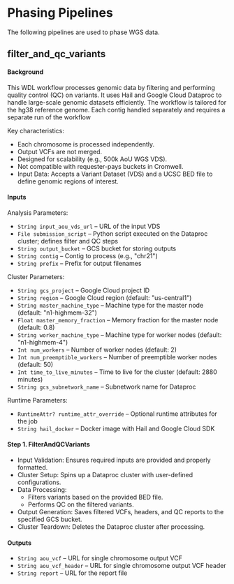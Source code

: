 # Phasing Pipelines
The following pipelines are used to phase WGS data.

## filter_and_qc_variants
#### Background

This WDL workflow processes genomic data by filtering and performing quality control (QC) on variants. 
It uses Hail and Google Cloud Dataproc to handle large-scale genomic datasets efficiently. The workflow is tailored 
for the hg38 reference genome. Each contig handled separately and requires a separate run of the workflow 

Key characteristics:
- Each chromosome is processed independently.
- Output VCFs are not merged.
- Designed for scalability (e.g., 500k AoU WGS VDS).
- Not compatible with requester-pays buckets in Cromwell.
- Input Data: Accepts a Variant Dataset (VDS) and a UCSC BED file to define genomic regions of interest.

#### Inputs
Analysis Parameters:
- `String input_aou_vds_url` – URL of the input VDS
- `File submission_script` – Python script executed on the Dataproc cluster; defines filter and QC steps
- `String output_bucket` – GCS bucket for storing outputs
- `String contig` – Contig to process (e.g., "chr21")
- `String prefix` – Prefix for output filenames

Cluster Parameters:
- `String gcs_project` – Google Cloud project ID
- `String region` – Google Cloud region (default: "us-central1")
- `String master_machine_type` – Machine type for the master node (default: "n1-highmem-32")
- `Float master_memory_fraction` – Memory fraction for the master node (default: 0.8)
- `String worker_machine_type` – Machine type for worker nodes (default: "n1-highmem-4")
- `Int num_workers` – Number of worker nodes (default: 2)
- `Int num_preemptible_workers` – Number of preemptible worker nodes (default: 50)
- `Int time_to_live_minutes` – Time to live for the cluster (default: 2880 minutes)
- `String gcs_subnetwork_name` – Subnetwork name for Dataproc

Runtime Parameters:
- `RuntimeAttr? runtime_attr_override` – Optional runtime attributes for the job
- `String hail_docker` – Docker image with Hail and Google Cloud SDK

#### Step 1. FilterAndQCVariants
- Input Validation: Ensures required inputs are provided and properly formatted.
- Cluster Setup: Spins up a Dataproc cluster with user-defined configurations.
- Data Processing:
  - Filters variants based on the provided BED file.
  - Performs QC on the filtered variants.
- Output Generation: Saves filtered VCFs, headers, and QC reports to the specified GCS bucket.
- Cluster Teardown: Deletes the Dataproc cluster after processing.

#### Outputs

- `String aou_vcf` – URL for single chromosome output VCF
- `String aou_vcf_header` – URL for single chromosome output VCF header
- `String report` – URL for the report file



